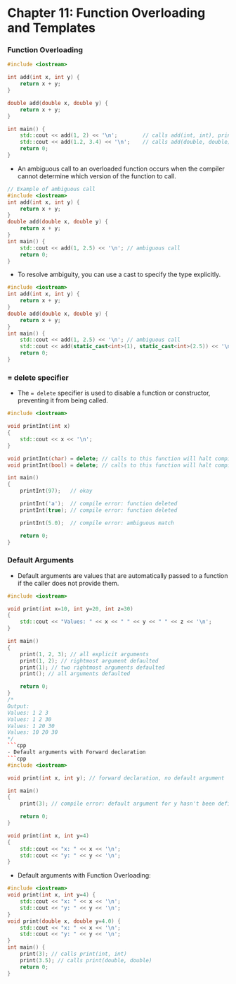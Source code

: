# Chapter 11: Function Overloading and Templates
### Function Overloading
```cpp
#include <iostream>

int add(int x, int y) {
    return x + y;
}

double add(double x, double y) {
    return x + y;
}

int main() {
    std::cout << add(1, 2) << '\n';        // calls add(int, int), prints 3
    std::cout << add(1.2, 3.4) << '\n';    // calls add(double, double), prints 4.6
    return 0;
}
```
- An ambiguous call to an overloaded function occurs when the compiler cannot determine which version of the function to call.
```cpp
// Example of ambiguous call
#include <iostream>
int add(int x, int y) {
    return x + y;
}
double add(double x, double y) {
    return x + y;
}
int main() {
    std::cout << add(1, 2.5) << '\n'; // ambiguous call
    return 0;
}
```
- To resolve ambiguity, you can use a cast to specify the type explicitly.
```cpp
#include <iostream>
int add(int x, int y) {
    return x + y;
}
double add(double x, double y) {
    return x + y;
}
int main() {
    std::cout << add(1, 2.5) << '\n'; // ambiguous call
    std::cout << add(static_cast<int>(1), static_cast<int>(2.5)) << '\n'; // resolves ambiguity
    return 0;
}
```
### = delete specifier
- The `= delete` specifier is used to disable a function or constructor, preventing it from being called.
```cpp
#include <iostream>

void printInt(int x)
{
    std::cout << x << '\n';
}

void printInt(char) = delete; // calls to this function will halt compilation
void printInt(bool) = delete; // calls to this function will halt compilation

int main()
{
    printInt(97);   // okay

    printInt('a');  // compile error: function deleted
    printInt(true); // compile error: function deleted

    printInt(5.0);  // compile error: ambiguous match

    return 0;
}
```
### Default Arguments
- Default arguments are values that are automatically passed to a function if the caller does not provide them.
```cpp
#include <iostream>

void print(int x=10, int y=20, int z=30)
{
    std::cout << "Values: " << x << " " << y << " " << z << '\n';
}

int main()
{
    print(1, 2, 3); // all explicit arguments
    print(1, 2); // rightmost argument defaulted
    print(1); // two rightmost arguments defaulted
    print(); // all arguments defaulted

    return 0;
}
/*
Output:
Values: 1 2 3
Values: 1 2 30
Values: 1 20 30
Values: 10 20 30
*/
```cpp
- Default arguments with Forward declaration
```cpp
#include <iostream>

void print(int x, int y); // forward declaration, no default argument

int main()
{
    print(3); // compile error: default argument for y hasn't been defined yet

    return 0;
}

void print(int x, int y=4)
{
    std::cout << "x: " << x << '\n';
    std::cout << "y: " << y << '\n';
}
```
- Default arguments with Function Overloading:
```cpp
#include <iostream>
void print(int x, int y=4) {
    std::cout << "x: " << x << '\n';
    std::cout << "y: " << y << '\n';
}
void print(double x, double y=4.0) {
    std::cout << "x: " << x << '\n';
    std::cout << "y: " << y << '\n';
}
int main() {
    print(3); // calls print(int, int)
    print(3.5); // calls print(double, double)
    return 0;
}